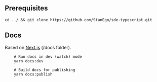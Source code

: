 ## Prerequisites

```shell
cd ../ && git clone https://github.com/StanEgo/sde-typescript.git
```

## Docs

Based on [Next.js](https://nextjs.org/) (/docs folder).

```
	# Run docs in dev (watch) mode
	yarn docs:dev

	# Build docs for publishing
	yarn docs:publish
```
